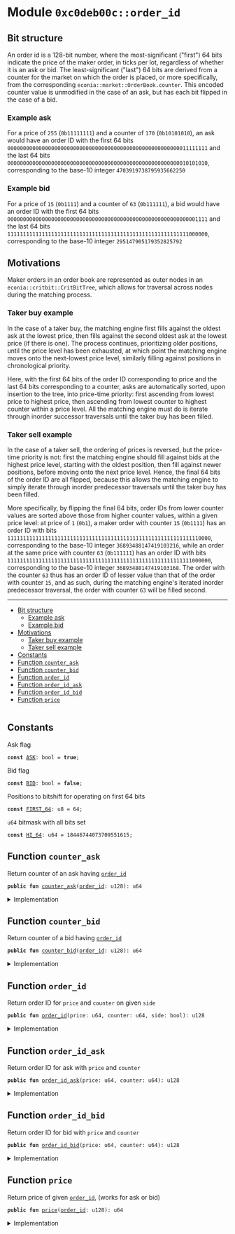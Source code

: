 
<a name="0xc0deb00c_order_id"></a>

# Module `0xc0deb00c::order_id`


<a name="@Bit_structure_0"></a>

## Bit structure


An order id is a 128-bit number, where the most-significant
("first") 64 bits indicate the price of the maker order, in ticks
per lot, regardless of whether it is an ask or bid. The
least-significant ("last") 64 bits are derived from a counter for
the market on which the order is placed, or more specifically, from
the corresponding <code>econia::market::OrderBook.counter</code>. This encoded
counter value is unmodified in the case of an ask, but has each
bit flipped in the case of a bid.


<a name="@Example_ask_1"></a>

### Example ask


For a price of <code>255</code> (<code>0b11111111</code>) and a counter of <code>170</code>
(<code>0b10101010</code>), an ask would have an order ID with the
first 64 bits
<code>0000000000000000000000000000000000000000000000000000000011111111</code>
and the last 64 bits
<code>0000000000000000000000000000000000000000000000000000000010101010</code>,
corresponding to the base-10 integer <code>4703919738795935662250</code>


<a name="@Example_bid_2"></a>

### Example bid


For a price of <code>15</code> (<code>0b1111</code>) and a counter of <code>63</code> (<code>0b111111</code>),
a bid would have an order ID with the first 64 bits
<code>0000000000000000000000000000000000000000000000000000000000001111</code>
and the last 64 bits
<code>1111111111111111111111111111111111111111111111111111111111000000</code>,
corresponding to the base-10 integer <code>295147905179352825792</code>


<a name="@Motivations_3"></a>

## Motivations


Maker orders in an order book are represented as outer nodes in an
<code>econia::critbit::CritBitTree</code>, which allows for traversal across
nodes during the matching process.


<a name="@Taker_buy_example_4"></a>

### Taker buy example


In the case of a taker buy, the matching engine first fills against
the oldest ask at the lowest price, then fills against the second
oldest ask at the lowest price (if there is one). The process
continues, prioritizing older positions, until the price level has
been exhausted, at which point the matching engine moves onto the
next-lowest price level, similarly filling against positions in
chronological priority.

Here, with the first 64 bits of the order ID corresponding to price
and the last 64 bits corresponding to a counter, asks are
automatically sorted, upon insertion to the tree, into price-time
priority: first ascending from lowest price to highest price, then
ascending from lowest counter to highest counter within a price
level. All the matching engine must do is iterate through inorder
successor traversals until the taker buy has been filled.


<a name="@Taker_sell_example_5"></a>

### Taker sell example


In the case of a taker sell, the ordering of prices is reversed, but
the price-time priority is not: first the matching engine should
fill against bids at the highest price level, starting with the
oldest position, then fill against newer positions, before moving
onto the next price level. Hence, the final 64 bits of the order ID
are all flipped, because this allows the matching engine to simply
iterate through inorder predecessor traversals until the taker buy
has been filled.

More specifically, by flipping the final 64 bits, order IDs from
lower counter values are sorted above those from higher counter
values, within a given price level: at price of <code>1</code> (<code>0b1</code>), a maker
order with counter <code>15</code> (<code>0b1111</code>) has an order ID with bits
<code>11111111111111111111111111111111111111111111111111111111111110000</code>,
corresponding to the base-10 integer <code>36893488147419103216</code>, while
an order at the same price with counter <code>63</code> (<code>0b111111</code>) has an
order ID with bits
<code>11111111111111111111111111111111111111111111111111111111111000000</code>,
corresponding to the base-10 integer <code>36893488147419103168</code>. The
order with the counter <code>63</code> thus has an order ID of lesser value
than that of the order with counter <code>15</code>, and as such, during the
matching engine's iterated inorder predecessor traversal, the
order with counter <code>63</code> will be filled second.

---


-  [Bit structure](#@Bit_structure_0)
    -  [Example ask](#@Example_ask_1)
    -  [Example bid](#@Example_bid_2)
-  [Motivations](#@Motivations_3)
    -  [Taker buy example](#@Taker_buy_example_4)
    -  [Taker sell example](#@Taker_sell_example_5)
-  [Constants](#@Constants_6)
-  [Function `counter_ask`](#0xc0deb00c_order_id_counter_ask)
-  [Function `counter_bid`](#0xc0deb00c_order_id_counter_bid)
-  [Function `order_id`](#0xc0deb00c_order_id_order_id)
-  [Function `order_id_ask`](#0xc0deb00c_order_id_order_id_ask)
-  [Function `order_id_bid`](#0xc0deb00c_order_id_order_id_bid)
-  [Function `price`](#0xc0deb00c_order_id_price)


<pre><code></code></pre>



<a name="@Constants_6"></a>

## Constants


<a name="0xc0deb00c_order_id_ASK"></a>

Ask flag


<pre><code><b>const</b> <a href="order_id.md#0xc0deb00c_order_id_ASK">ASK</a>: bool = <b>true</b>;
</code></pre>



<a name="0xc0deb00c_order_id_BID"></a>

Bid flag


<pre><code><b>const</b> <a href="order_id.md#0xc0deb00c_order_id_BID">BID</a>: bool = <b>false</b>;
</code></pre>



<a name="0xc0deb00c_order_id_FIRST_64"></a>

Positions to bitshift for operating on first 64 bits


<pre><code><b>const</b> <a href="order_id.md#0xc0deb00c_order_id_FIRST_64">FIRST_64</a>: u8 = 64;
</code></pre>



<a name="0xc0deb00c_order_id_HI_64"></a>

<code>u64</code> bitmask with all bits set


<pre><code><b>const</b> <a href="order_id.md#0xc0deb00c_order_id_HI_64">HI_64</a>: u64 = 18446744073709551615;
</code></pre>



<a name="0xc0deb00c_order_id_counter_ask"></a>

## Function `counter_ask`

Return counter of an ask having <code><a href="order_id.md#0xc0deb00c_order_id">order_id</a></code>


<pre><code><b>public</b> <b>fun</b> <a href="order_id.md#0xc0deb00c_order_id_counter_ask">counter_ask</a>(<a href="order_id.md#0xc0deb00c_order_id">order_id</a>: u128): u64
</code></pre>



<details>
<summary>Implementation</summary>


<pre><code><b>public</b> <b>fun</b> <a href="order_id.md#0xc0deb00c_order_id_counter_ask">counter_ask</a>(
    <a href="order_id.md#0xc0deb00c_order_id">order_id</a>: u128
): u64 {
    (<a href="order_id.md#0xc0deb00c_order_id">order_id</a> & (<a href="order_id.md#0xc0deb00c_order_id_HI_64">HI_64</a> <b>as</b> u128) <b>as</b> u64)
}
</code></pre>



</details>

<a name="0xc0deb00c_order_id_counter_bid"></a>

## Function `counter_bid`

Return counter of a bid having <code><a href="order_id.md#0xc0deb00c_order_id">order_id</a></code>


<pre><code><b>public</b> <b>fun</b> <a href="order_id.md#0xc0deb00c_order_id_counter_bid">counter_bid</a>(<a href="order_id.md#0xc0deb00c_order_id">order_id</a>: u128): u64
</code></pre>



<details>
<summary>Implementation</summary>


<pre><code><b>public</b> <b>fun</b> <a href="order_id.md#0xc0deb00c_order_id_counter_bid">counter_bid</a>(
    <a href="order_id.md#0xc0deb00c_order_id">order_id</a>: u128
): u64 {
    (<a href="order_id.md#0xc0deb00c_order_id">order_id</a> & (<a href="order_id.md#0xc0deb00c_order_id_HI_64">HI_64</a> <b>as</b> u128) <b>as</b> u64) ^ <a href="order_id.md#0xc0deb00c_order_id_HI_64">HI_64</a>
}
</code></pre>



</details>

<a name="0xc0deb00c_order_id_order_id"></a>

## Function `order_id`

Return order ID for <code>price</code> and <code>counter</code> on given <code>side</code>


<pre><code><b>public</b> <b>fun</b> <a href="order_id.md#0xc0deb00c_order_id">order_id</a>(price: u64, counter: u64, side: bool): u128
</code></pre>



<details>
<summary>Implementation</summary>


<pre><code><b>public</b> <b>fun</b> <a href="order_id.md#0xc0deb00c_order_id">order_id</a>(
    price: u64,
    counter: u64,
    side: bool
): u128 {
    // Return corresponding order ID type based on side
    <b>if</b> (side == <a href="order_id.md#0xc0deb00c_order_id_ASK">ASK</a>) <a href="order_id.md#0xc0deb00c_order_id_order_id_ask">order_id_ask</a>(price, counter) <b>else</b>
        <a href="order_id.md#0xc0deb00c_order_id_order_id_bid">order_id_bid</a>(price, counter)
}
</code></pre>



</details>

<a name="0xc0deb00c_order_id_order_id_ask"></a>

## Function `order_id_ask`

Return order ID for ask with <code>price</code> and <code>counter</code>


<pre><code><b>public</b> <b>fun</b> <a href="order_id.md#0xc0deb00c_order_id_order_id_ask">order_id_ask</a>(price: u64, counter: u64): u128
</code></pre>



<details>
<summary>Implementation</summary>


<pre><code><b>public</b> <b>fun</b> <a href="order_id.md#0xc0deb00c_order_id_order_id_ask">order_id_ask</a>(
    price: u64,
    counter: u64
): u128 {
    (price <b>as</b> u128) &lt;&lt; <a href="order_id.md#0xc0deb00c_order_id_FIRST_64">FIRST_64</a> | (counter <b>as</b> u128)
}
</code></pre>



</details>

<a name="0xc0deb00c_order_id_order_id_bid"></a>

## Function `order_id_bid`

Return order ID for bid with <code>price</code> and <code>counter</code>


<pre><code><b>public</b> <b>fun</b> <a href="order_id.md#0xc0deb00c_order_id_order_id_bid">order_id_bid</a>(price: u64, counter: u64): u128
</code></pre>



<details>
<summary>Implementation</summary>


<pre><code><b>public</b> <b>fun</b> <a href="order_id.md#0xc0deb00c_order_id_order_id_bid">order_id_bid</a>(
    price: u64,
    counter: u64
): u128 {
    (price <b>as</b> u128) &lt;&lt; <a href="order_id.md#0xc0deb00c_order_id_FIRST_64">FIRST_64</a> | (counter ^ <a href="order_id.md#0xc0deb00c_order_id_HI_64">HI_64</a> <b>as</b> u128)
}
</code></pre>



</details>

<a name="0xc0deb00c_order_id_price"></a>

## Function `price`

Return price of given <code><a href="order_id.md#0xc0deb00c_order_id">order_id</a></code>, (works for ask or bid)


<pre><code><b>public</b> <b>fun</b> <a href="order_id.md#0xc0deb00c_order_id_price">price</a>(<a href="order_id.md#0xc0deb00c_order_id">order_id</a>: u128): u64
</code></pre>



<details>
<summary>Implementation</summary>


<pre><code><b>public</b> <b>fun</b> <a href="order_id.md#0xc0deb00c_order_id_price">price</a>(<a href="order_id.md#0xc0deb00c_order_id">order_id</a>: u128): u64 {(<a href="order_id.md#0xc0deb00c_order_id">order_id</a> &gt;&gt; <a href="order_id.md#0xc0deb00c_order_id_FIRST_64">FIRST_64</a> <b>as</b> u64)}
</code></pre>



</details>
